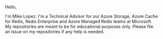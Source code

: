 Hello,

I'm Mike Lopez. I'm a Technical Advisor for our Azure Storage, Azure Cache for Redis, Redis Enterprise and Azure Managed Redis teams at Microsoft. My repositories are meant to be for educational purposes only. Please file an issue on my repositories if any help is needed.
